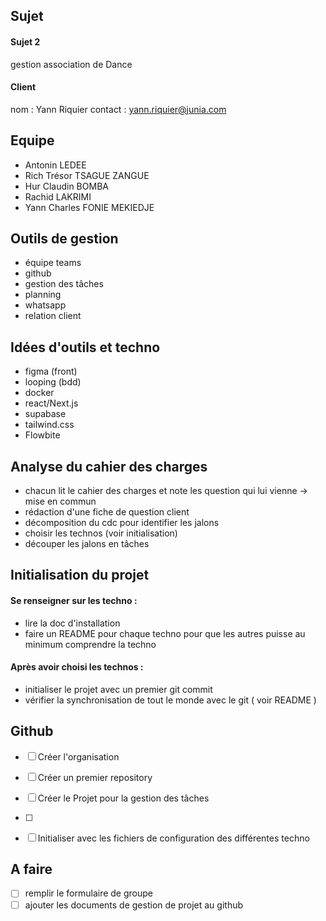 ## Sujet

#### Sujet 2 
gestion association de Dance
#### Client
nom : Yann Riquier 
contact : yann.riquier@junia.com


## Equipe

- Antonin LEDEE
- Rich Trésor TSAGUE ZANGUE
- Hur Claudin BOMBA
- Rachid LAKRIMI
- Yann Charles FONIE MEKIEDJE


## Outils de gestion

- équipe teams
- github
- gestion des tâches
- planning
- whatsapp
- relation client


## Idées d'outils et techno

- figma (front)
- looping (bdd)
- docker
- react/Next.js
- supabase
- tailwind.css
- Flowbite


## Analyse du cahier des charges

- chacun lit le cahier des charges et note les question qui lui vienne -> mise en commun
- rédaction d'une fiche de question client
- décomposition du cdc pour identifier les jalons
- choisir les technos (voir initialisation)
- découper les jalons en tâches


## Initialisation du projet

#### Se renseigner sur les techno : 
- lire la doc d'installation
- faire un README pour chaque techno pour que les autres puisse au minimum comprendre la techno

#### Après avoir choisi les technos : 
- initialiser le projet avec un premier git commit
- vérifier la synchronisation de tout le monde avec le git ( voir README )


## Github

- [ ] Créer l'organisation
- [ ] Créer un premier repository
- [ ] Créer le Projet pour la gestion des tâches
- [ ] 
- [ ] Initialiser avec les fichiers de configuration des différentes techno


## A faire

- [ ] remplir le formulaire de groupe
- [ ] ajouter les documents de gestion de projet au github
